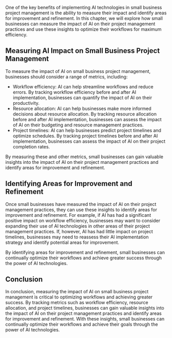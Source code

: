 

One of the key benefits of implementing AI technologies in small business project management is the ability to measure their impact and identify areas for improvement and refinement. In this chapter, we will explore how small businesses can measure the impact of AI on their project management practices and use these insights to optimize their workflows for maximum efficiency.

Measuring AI Impact on Small Business Project Management
--------------------------------------------------------

To measure the impact of AI on small business project management, businesses should consider a range of metrics, including:

* Workflow efficiency: AI can help streamline workflows and reduce errors. By tracking workflow efficiency before and after AI implementation, businesses can quantify the impact of AI on their productivity.
* Resource allocation: AI can help businesses make more informed decisions about resource allocation. By tracking resource allocation before and after AI implementation, businesses can assess the impact of AI on their budgeting and resource management practices.
* Project timelines: AI can help businesses predict project timelines and optimize schedules. By tracking project timelines before and after AI implementation, businesses can assess the impact of AI on their project completion rates.

By measuring these and other metrics, small businesses can gain valuable insights into the impact of AI on their project management practices and identify areas for improvement and refinement.

Identifying Areas for Improvement and Refinement
------------------------------------------------

Once small businesses have measured the impact of AI on their project management practices, they can use these insights to identify areas for improvement and refinement. For example, if AI has had a significant positive impact on workflow efficiency, businesses may want to consider expanding their use of AI technologies in other areas of their project management practices. If, however, AI has had little impact on project timelines, businesses may need to reassess their AI implementation strategy and identify potential areas for improvement.

By identifying areas for improvement and refinement, small businesses can continually optimize their workflows and achieve greater success through the power of AI technologies.

Conclusion
----------

In conclusion, measuring the impact of AI on small business project management is critical to optimizing workflows and achieving greater success. By tracking metrics such as workflow efficiency, resource allocation, and project timelines, businesses can gain valuable insights into the impact of AI on their project management practices and identify areas for improvement and refinement. With these insights, small businesses can continually optimize their workflows and achieve their goals through the power of AI technologies.

